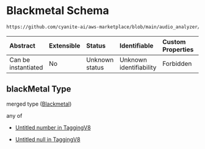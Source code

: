 # Blackmetal Schema

```txt
https://github.com/cyanite-ai/aws-marketplace/blob/main/audio_analyzer/schemes/marketplace_v1/schema/TaggingV8.schema.json#/$defs/SubgenreScoresV1/properties/blackMetal
```



| Abstract            | Extensible | Status         | Identifiable            | Custom Properties | Additional Properties | Access Restrictions | Defined In                                                                     |
| :------------------ | :--------- | :------------- | :---------------------- | :---------------- | :-------------------- | :------------------ | :----------------------------------------------------------------------------- |
| Can be instantiated | No         | Unknown status | Unknown identifiability | Forbidden         | Allowed               | none                | [TaggingV8.schema.json\*](../out/TaggingV8.schema.json "open original schema") |

## blackMetal Type

merged type ([Blackmetal](taggingv8-defs-subgenrescoresv1-properties-blackmetal.md))

any of

* [Untitled number in TaggingV8](taggingv8-defs-subgenrescoresv1-properties-blackmetal-anyof-0.md "check type definition")

* [Untitled null in TaggingV8](taggingv8-defs-subgenrescoresv1-properties-blackmetal-anyof-1.md "check type definition")
